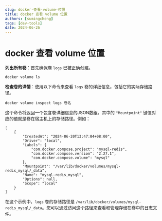 ```yaml
---
slug: docker-查看-volume-位置
title: docker 查看 volume 位置
authors: [sumingcheng]
tags: [dev-tools]
date: 2024-06-26
---
```


# docker 查看 volume 位置



 



**列出所有卷**：首先确保卷 `logs` 已被正确创建。

```
docker volume ls
```

**检查卷的详情**：使用以下命令来查看 `logs` 卷的详细信息，包括它的实际存储路径。

```
docker volume inspect logs 卷名
```

这个命令将返回一个包含卷详细信息的JSON数组。其中的 `"Mountpoint"` 键值对应的值就是卷在宿主机上的存储路径。例如：

```
[
    {
        "CreatedAt": "2024-06-20T13:47:04+08:00",
        "Driver": "local",
        "Labels": {
            "com.docker.compose.project": "mysql-redis",
            "com.docker.compose.version": "2.27.1",
            "com.docker.compose.volume": "mysql"
        },
        "Mountpoint": "/var/lib/docker/volumes/mysql-redis_mysql/_data",
        "Name": "mysql-redis_mysql",
        "Options": null,
        "Scope": "local"
    }
]
```

在这个示例中，`logs` 卷的存储路径是 `/var/lib/docker/volumes/mysql-redis_mysql/_data`。您可以通过访问这个路径来查看和管理存储在卷中的日志文件。